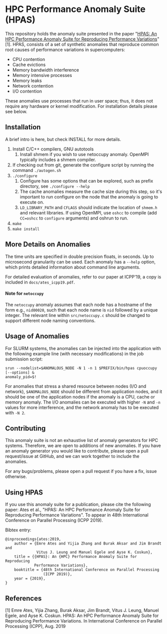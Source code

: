 HPC Performance Anomaly Suite (HPAS)
====================================

This repository holds the anomaly suite presented in the paper "[HPAS: An HPC Performance Anomaly Suite for Reproducing Performance Variations](https://github.com/peaclab/HPAS/blob/master/docs/ates_icpp19.pdf)"[1]. HPAS, consists of a set of synthetic anomalies that reproduce common root causes of performance variations in supercomputers:

* CPU contention
* Cache evictions
* Memory bandwidth interference
* Memory intensive processes
* Memory leaks
* Network contention
* I/O contention 

These anomalies use processes that run in user space; thus, it does not require any hardware or kernel modification. For installation details please see below. 


Installation
------------
A brief intro is here, but check INSTALL for more details.
1. Install C/C++ compilers, GNU autotools
    1. Install shmem if you wish to use netoccupy anomaly. OpenMPI typically
       includes a shmem compiler.
2. If checking out from git, generate the configure script by running the
   command `./autogen.sh`
3. `./configure`
    1. Configure has some options that can be explored, such as prefix
       directory, see `./configure --help`
    2. The cache anomalies measure the cache size during this step, so it's
       important to run configure on the node that the anomaly is going to
       execute on.
    3. `LD_LIBRARY_PATH` and `CFLAGS` should indicate the location of `shmem.h` and
       relevant libraries. If using OpenMPI, use `oshcc` to compile (add
       `CC=oshcc` to `configure` arguments) and oshrun to run.
4. `make`
5. `make install`

More Details on Anomalies
-------------------------

The time units are specified in double precision floats, in seconds. Up to
microsecond granularity can be used. Each anomaly has a `--help` option, which
prints detailed information about command line arguments.

For detailed evaluation of anomalies, refer to our paper at ICPP'19, a copy is
included in `docs/ates_icpp19.pdf`.

#### Note for `netoccupy`
The `netoccupy` anomaly assumes that each node has a hostname of the form e.g.,
`nid00020`, such that each node name is `nid` followed by a unique integer. The
relevant line within `src/netoccupy.c` should be changed to support different
node naming conventions.


Usage of Anomalies
------------------

For SLURM systems, the anomalies can be injected into the application with the
following example line (with necessary modifications) in the job submission script:

```
srun --nodelist=$ANOMALOUS_NODE -N 1 -n 1 $PREFIX/bin/hpas cpuoccupy [--options] &
anomaly_pid=$!
```

For anomalies that stress a shared resource between nodes (I/O and network),
`$ANOMALOUS_NODE` should be different from application nodes, and it should be
one of the application nodes if the anomaly is a CPU, cache or memory anomaly.
The I/O anomalies can be executed with higher `-N` and `-n` values for more
interference, and the network anomaly has to be executed with `-N 2`.


Contributing
------------

This anomaly suite is not an exhaustive list of anomaly generators for HPC
systems. Therefore, we are open to additions of new anomalies. If you have an
anomaly generator you would like to contribute, please open a pull request/issue
at GitHub, and we can work together to include the anomalies.

For any bugs/problems, please open a pull request if you have a fix, issue
otherwise.

Using HPAS
-----

If you use this anomaly suite for a publication, please cite the following
paper: Ates et al., "HPAS: An HPC Performance Anomaly Suite for Reproducing
Performance Variations". To appear in 48th International Conference on Parallel
Processing (ICPP 2019).

Bibtex entry:
```
@inproceedings{ates:2019,
    author = {Emre Ates and Yijia Zhang and Burak Aksar and Jim Brandt and
              Vitus J. Leung and Manuel Egele and Ayse K. Coskun},
    title = {{HPAS}: An {HPC} Performance Anomaly Suite for Reproducing
             Performance Variations},
    booktitle = {48th International Conference on Parallel Processing
                 (ICPP 2019)},
    year = {2019},
}
```

References
-----

[1] Emre Ates, Yijia Zhang, Burak Aksar, Jim Brandt, Vitus J. Leung, Manuel Egele, and Ayse K. Coskun. HPAS: An HPC Performance Anomaly Suite for Reproducing Performance Variations. In International Conference on Parallel Processing (ICPP), Aug. 2019
